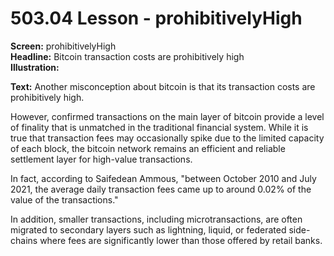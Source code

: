# 503.04 Lesson - prohibitivelyHigh

**Screen:** prohibitivelyHigh\
**Headline:** Bitcoin transaction costs are prohibitively high\
**Illustration:**&#x20;

**Text:** Another misconception about bitcoin is that its transaction costs are prohibitively high.&#x20;

However, confirmed transactions on the main layer of bitcoin provide a level of finality that is unmatched in the traditional financial system. While it is true that transaction fees may occasionally spike due to the limited capacity of each block, the bitcoin network remains an efficient and reliable settlement layer for high-value transactions.&#x20;

In fact, according to Saifedean Ammous, "between October 2010 and July 2021, the average daily transaction fees came up to around 0.02% of the value of the transactions."&#x20;

In addition, smaller transactions, including microtransactions, are often migrated to secondary layers such as lightning, liquid, or federated side-chains where fees are significantly lower than those offered by retail banks.
